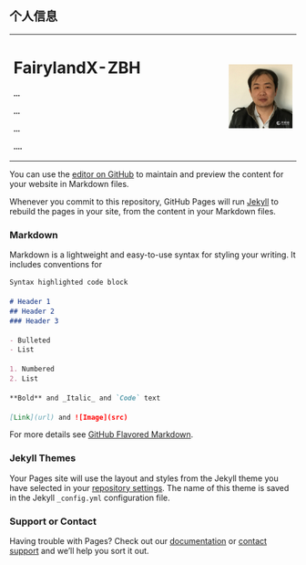 ## 个人信息

<table border="0">
  <tr>
    <td width="75%">
      <h1>FairylandX-ZBH</h1>
      <p><b>...</b></p>
      <p><b>...</b></p>
      <p><b>...</b></p>
      <p><b>....</b></p>
    </td>
    <td width="25%">
      <img src="https://github.com/FairylandX/FairylandX.github.io/blob/master/info.png" width="100%">
    </td>
  </tr>
</table>

You can use the [editor on GitHub](https://github.com/FairylandX/FairylandX.github.io/edit/master/index.md) to maintain and preview the content for your website in Markdown files.

Whenever you commit to this repository, GitHub Pages will run [Jekyll](https://jekyllrb.com/) to rebuild the pages in your site, from the content in your Markdown files.

### Markdown

Markdown is a lightweight and easy-to-use syntax for styling your writing. It includes conventions for

```markdown
Syntax highlighted code block

# Header 1
## Header 2
### Header 3

- Bulleted
- List

1. Numbered
2. List

**Bold** and _Italic_ and `Code` text

[Link](url) and ![Image](src)
```

For more details see [GitHub Flavored Markdown](https://guides.github.com/features/mastering-markdown/).

### Jekyll Themes

Your Pages site will use the layout and styles from the Jekyll theme you have selected in your [repository settings](https://github.com/FairylandX/FairylandX.github.io/settings). The name of this theme is saved in the Jekyll `_config.yml` configuration file.

### Support or Contact

Having trouble with Pages? Check out our [documentation](https://help.github.com/categories/github-pages-basics/) or [contact support](https://github.com/contact) and we’ll help you sort it out.
